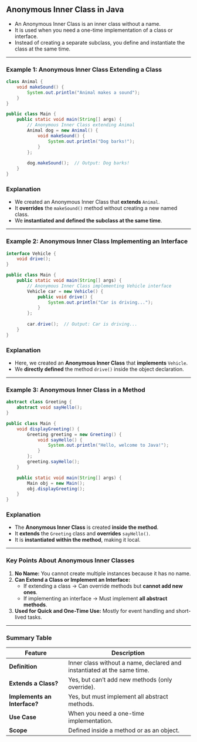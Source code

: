 ## **Anonymous Inner Class in Java**  

- An Anonymous Inner Class is an inner class without a name.
- It is used when you need a one-time implementation of a class or interface.
- Instead of creating a separate subclass, you define and instantiate the class at the same time.  

---

### **Example 1: Anonymous Inner Class Extending a Class**
```java
class Animal {
    void makeSound() {
        System.out.println("Animal makes a sound");
    }
}

public class Main {
    public static void main(String[] args) {
        // Anonymous Inner Class extending Animal
        Animal dog = new Animal() {
            void makeSound() {
                System.out.println("Dog barks!");
            }
        };
        
        dog.makeSound();  // Output: Dog barks!
    }
}
```
### **Explanation**
- We created an Anonymous Inner Class that **extends** `Animal`.
- It **overrides** the `makeSound()` method without creating a new named class.
- We **instantiated and defined the subclass at the same time**.

---

### **Example 2: Anonymous Inner Class Implementing an Interface**
```java
interface Vehicle {
    void drive();
}

public class Main {
    public static void main(String[] args) {
        // Anonymous Inner Class implementing Vehicle interface
        Vehicle car = new Vehicle() {
            public void drive() {
                System.out.println("Car is driving...");
            }
        };
        
        car.drive();  // Output: Car is driving...
    }
}
```
### **Explanation**
- Here, we created an **Anonymous Inner Class** that **implements** `Vehicle`.
- We **directly defined** the method `drive()` inside the object declaration.

---

### **Example 3: Anonymous Inner Class in a Method**
```java
abstract class Greeting {
    abstract void sayHello();
}

public class Main {
    void displayGreeting() {
        Greeting greeting = new Greeting() {
            void sayHello() {
                System.out.println("Hello, welcome to Java!");
            }
        };
        greeting.sayHello();
    }

    public static void main(String[] args) {
        Main obj = new Main();
        obj.displayGreeting();
    }
}
```
### **Explanation**
- The **Anonymous Inner Class** is created **inside the method**.
- It **extends** the `Greeting` class and **overrides** `sayHello()`.
- It is **instantiated within the method**, making it local.

---

### **Key Points About Anonymous Inner Classes**
1. **No Name:** You cannot create multiple instances because it has no name.
2. **Can Extend a Class or Implement an Interface:**  
   - If extending a class → Can override methods but **cannot add new ones**.  
   - If implementing an interface → Must implement **all abstract methods**.
3. **Used for Quick and One-Time Use:** Mostly for event handling and short-lived tasks.

---

### **Summary Table**
| Feature | Description |
|---------|-------------|
| **Definition** | Inner class without a name, declared and instantiated at the same time. |
| **Extends a Class?** | Yes, but can’t add new methods (only override). |
| **Implements an Interface?** | Yes, but must implement all abstract methods. |
| **Use Case** | When you need a one-time implementation. |
| **Scope** | Defined inside a method or as an object. |